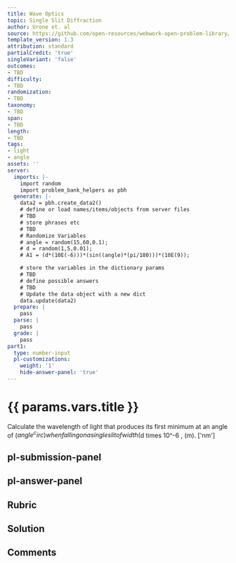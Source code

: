 ```yaml
---
title: Wave Optics
topic: Single Slit Diffraction
author: Urone et. al
source: https://github.com/open-resources/webwork-open-problem-library/tree/master/Contrib/BrockPhysics/College_Physics_Urone/27.Wave_Optics/Single_Slit_Diffraction/NU_U17-27-05-006.pg
template_version: 1.3
attribution: standard
partialCredit: 'true'
singleVariant: 'false'
outcomes:
- TBD
difficulty:
- TBD
randomization:
- TBD
taxonomy:
- TBD
span:
- TBD
length:
- TBD
tags:
- light
- angle
assets: ''
server:
  imports: |-
    import random
    import problem_bank_helpers as pbh
  generate: |-
    data2 = pbh.create_data2()
    # define or load names/items/objects from server files
    # TBD
    # store phrases etc
    # TBD
    # Randomize Variables
    # angle = random(15,60,0.1);
    # d = random(1,5,0.01);
    # A1 = (d*(10E(-6)))*(sin((angle)*(pi/180)))*(10E(9));

    # store the variables in the dictionary params
    # TBD
    # define possible answers
    # TBD
    # Update the data object with a new dict
    data.update(data2)
  prepare: |
    pass
  parse: |
    pass
  grade: |
    pass
part1:
  type: number-input
  pl-customizations:
    weight: '1'
    hide-answer-panel: 'true'
---
```


# {{ params.vars.title }} 


Calculate the wavelength of light that produces its first minimum at an angle of ($angle ^circ) when falling on a single slit of width  ($d times 10^-6 , (m).
['nm']

## pl-submission-panel 


## pl-answer-panel 


## Rubric 


## Solution 


## Comments 


